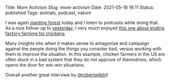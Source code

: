 Title: More Activism
Slug: more-activism
Date: 2021-05-18 16:11
Status: published
Tags: animals, podcast, nature

I was again [planting forest]({tag}forest) today and I listen to podcasts while doing that.
As a nice follow-up to [yesterday]({filename}ecomodernism.md), I very much enjoyed
[this one about ending factory farming for chickens](https://80000hours.org/podcast/episodes/leah-garces-chicken-industry/).

Many insights into when it makes sense to antagonize and campaign against the people doing the things
you consider bad, versus working *with* them to improve the situation. In this example, chicken farmers
in the US are often stuck in a bad system that they do not approve of themselves, which opens the door
for win-win situations.

Overall another great interview by [@robertwiblin](https://twitter.com/robertwiblin)!
